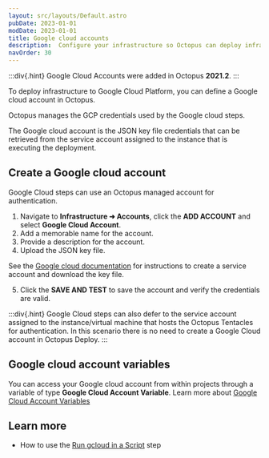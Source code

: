 ```yaml
---
layout: src/layouts/Default.astro
pubDate: 2023-01-01
modDate: 2023-01-01
title: Google cloud accounts
description:  Configure your infrastructure so Octopus can deploy infrastructure to GCP and run scripts against the gcloud CLI.
navOrder: 30
---
```


:::div{.hint}
Google Cloud Accounts were added in Octopus **2021.2**.
:::

To deploy infrastructure to Google Cloud Platform, you can define a Google cloud account in Octopus.

Octopus manages the GCP credentials used by the Google cloud steps.

The Google cloud account is the JSON key file credentials that can be retrieved from the service account assigned to the instance that is executing the deployment.

## Create a Google cloud account

Google Cloud steps can use an Octopus managed account for authentication.

1. Navigate to **Infrastructure ➜ Accounts**, click the **ADD ACCOUNT** and select **Google Cloud Account**.
1. Add a memorable name for the account.
1. Provide a description for the account.
1. Upload the JSON key file.

See the [Google cloud documentation](https://cloud.google.com/iam/docs/creating-managing-service-account-keys) for instructions to create a service account and download the key file.

5. Click the **SAVE AND TEST** to save the account and verify the credentials are valid.

:::div{.hint}
Google Cloud steps can also defer to the service account assigned to the instance/virtual machine that hosts the Octopus Tentacles for authentication. In this scenario there is no need to create a Google Cloud account in Octopus Deploy.
:::

## Google cloud account variables

You can access your Google cloud account from within projects through a variable of type **Google Cloud Account Variable**. Learn more about [Google Cloud Account Variables](/docs/projects/variables/google-cloud-account-variables)

## Learn more

- How to use the [Run gcloud in a Script](/docs/deployments/google-cloud/run-gcloud-script) step